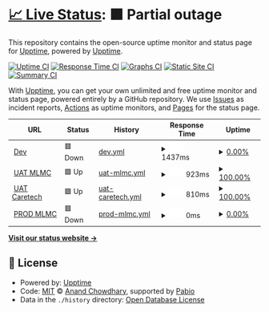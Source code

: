 # [📈 Live Status](https://upptime.github.io/upptime): <!--live status--> **🟧 Partial outage**

This repository contains the open-source uptime monitor and status page for [Upptime](https://upptime.js.org), powered by [Upptime](https://github.com/upptime/upptime).

[![Uptime CI](https://github.com/upptime/upptime/workflows/Uptime%20CI/badge.svg)](https://github.com/upptime/upptime/actions?query=workflow%3A%22Uptime+CI%22)
[![Response Time CI](https://github.com/upptime/upptime/workflows/Response%20Time%20CI/badge.svg)](https://github.com/upptime/upptime/actions?query=workflow%3A%22Response+Time+CI%22)
[![Graphs CI](https://github.com/upptime/upptime/workflows/Graphs%20CI/badge.svg)](https://github.com/upptime/upptime/actions?query=workflow%3A%22Graphs+CI%22)
[![Static Site CI](https://github.com/upptime/upptime/workflows/Static%20Site%20CI/badge.svg)](https://github.com/upptime/upptime/actions?query=workflow%3A%22Static+Site+CI%22)
[![Summary CI](https://github.com/upptime/upptime/workflows/Summary%20CI/badge.svg)](https://github.com/upptime/upptime/actions?query=workflow%3A%22Summary+CI%22)

With [Upptime](https://upptime.js.org), you can get your own unlimited and free uptime monitor and status page, powered entirely by a GitHub repository. We use [Issues](https://github.com/upptime/upptime/issues) as incident reports, [Actions](https://github.com/upptime/upptime/actions) as uptime monitors, and [Pages](https://upptime.github.io/upptime) for the status page.

<!--start: status pages-->
<!-- This summary is generated by Upptime (https://github.com/upptime/upptime) -->
<!-- Do not edit this manually, your changes will be overwritten -->
<!-- prettier-ignore -->
| URL | Status | History | Response Time | Uptime |
| --- | ------ | ------- | ------------- | ------ |
| <img alt="" src="https://icons.duckduckgo.com/ip3/dev.lumisightemr.datahouse.asia.ico" height="13"> [Dev](https://dev.lumisightemr.datahouse.asia) | 🟥 Down | [dev.yml](https://github.com/dhaviphantuan/upptime/commits/HEAD/history/dev.yml) | <details><summary><img alt="Response time graph" src="./graphs/dev/response-time-week.png" height="20"> 1437ms</summary><br><a href="https://upptime.github.io/upptime/history/dev"><img alt="Response time 1437" src="https://img.shields.io/endpoint?url=https%3A%2F%2Fraw.githubusercontent.com%2Fdhaviphantuan%2Fupptime%2FHEAD%2Fapi%2Fdev%2Fresponse-time.json"></a><br><a href="https://upptime.github.io/upptime/history/dev"><img alt="24-hour response time 1437" src="https://img.shields.io/endpoint?url=https%3A%2F%2Fraw.githubusercontent.com%2Fdhaviphantuan%2Fupptime%2FHEAD%2Fapi%2Fdev%2Fresponse-time-day.json"></a><br><a href="https://upptime.github.io/upptime/history/dev"><img alt="7-day response time 1437" src="https://img.shields.io/endpoint?url=https%3A%2F%2Fraw.githubusercontent.com%2Fdhaviphantuan%2Fupptime%2FHEAD%2Fapi%2Fdev%2Fresponse-time-week.json"></a><br><a href="https://upptime.github.io/upptime/history/dev"><img alt="30-day response time 1437" src="https://img.shields.io/endpoint?url=https%3A%2F%2Fraw.githubusercontent.com%2Fdhaviphantuan%2Fupptime%2FHEAD%2Fapi%2Fdev%2Fresponse-time-month.json"></a><br><a href="https://upptime.github.io/upptime/history/dev"><img alt="1-year response time 1437" src="https://img.shields.io/endpoint?url=https%3A%2F%2Fraw.githubusercontent.com%2Fdhaviphantuan%2Fupptime%2FHEAD%2Fapi%2Fdev%2Fresponse-time-year.json"></a></details> | <details><summary><a href="https://upptime.github.io/upptime/history/dev">0.00%</a></summary><a href="https://upptime.github.io/upptime/history/dev"><img alt="All-time uptime 0.00%" src="https://img.shields.io/endpoint?url=https%3A%2F%2Fraw.githubusercontent.com%2Fdhaviphantuan%2Fupptime%2FHEAD%2Fapi%2Fdev%2Fuptime.json"></a><br><a href="https://upptime.github.io/upptime/history/dev"><img alt="24-hour uptime 0.00%" src="https://img.shields.io/endpoint?url=https%3A%2F%2Fraw.githubusercontent.com%2Fdhaviphantuan%2Fupptime%2FHEAD%2Fapi%2Fdev%2Fuptime-day.json"></a><br><a href="https://upptime.github.io/upptime/history/dev"><img alt="7-day uptime 0.00%" src="https://img.shields.io/endpoint?url=https%3A%2F%2Fraw.githubusercontent.com%2Fdhaviphantuan%2Fupptime%2FHEAD%2Fapi%2Fdev%2Fuptime-week.json"></a><br><a href="https://upptime.github.io/upptime/history/dev"><img alt="30-day uptime 0.00%" src="https://img.shields.io/endpoint?url=https%3A%2F%2Fraw.githubusercontent.com%2Fdhaviphantuan%2Fupptime%2FHEAD%2Fapi%2Fdev%2Fuptime-month.json"></a><br><a href="https://upptime.github.io/upptime/history/dev"><img alt="1-year uptime 0.00%" src="https://img.shields.io/endpoint?url=https%3A%2F%2Fraw.githubusercontent.com%2Fdhaviphantuan%2Fupptime%2FHEAD%2Fapi%2Fdev%2Fuptime-year.json"></a></details>
| <img alt="" src="https://icons.duckduckgo.com/ip3/uat.makatilife.datahouse.vn.ico" height="13"> [UAT MLMC](https://uat.makatilife.datahouse.vn) | 🟩 Up | [uat-mlmc.yml](https://github.com/dhaviphantuan/upptime/commits/HEAD/history/uat-mlmc.yml) | <details><summary><img alt="Response time graph" src="./graphs/uat-mlmc/response-time-week.png" height="20"> 923ms</summary><br><a href="https://upptime.github.io/upptime/history/uat-mlmc"><img alt="Response time 923" src="https://img.shields.io/endpoint?url=https%3A%2F%2Fraw.githubusercontent.com%2Fdhaviphantuan%2Fupptime%2FHEAD%2Fapi%2Fuat-mlmc%2Fresponse-time.json"></a><br><a href="https://upptime.github.io/upptime/history/uat-mlmc"><img alt="24-hour response time 923" src="https://img.shields.io/endpoint?url=https%3A%2F%2Fraw.githubusercontent.com%2Fdhaviphantuan%2Fupptime%2FHEAD%2Fapi%2Fuat-mlmc%2Fresponse-time-day.json"></a><br><a href="https://upptime.github.io/upptime/history/uat-mlmc"><img alt="7-day response time 923" src="https://img.shields.io/endpoint?url=https%3A%2F%2Fraw.githubusercontent.com%2Fdhaviphantuan%2Fupptime%2FHEAD%2Fapi%2Fuat-mlmc%2Fresponse-time-week.json"></a><br><a href="https://upptime.github.io/upptime/history/uat-mlmc"><img alt="30-day response time 923" src="https://img.shields.io/endpoint?url=https%3A%2F%2Fraw.githubusercontent.com%2Fdhaviphantuan%2Fupptime%2FHEAD%2Fapi%2Fuat-mlmc%2Fresponse-time-month.json"></a><br><a href="https://upptime.github.io/upptime/history/uat-mlmc"><img alt="1-year response time 923" src="https://img.shields.io/endpoint?url=https%3A%2F%2Fraw.githubusercontent.com%2Fdhaviphantuan%2Fupptime%2FHEAD%2Fapi%2Fuat-mlmc%2Fresponse-time-year.json"></a></details> | <details><summary><a href="https://upptime.github.io/upptime/history/uat-mlmc">100.00%</a></summary><a href="https://upptime.github.io/upptime/history/uat-mlmc"><img alt="All-time uptime 100.00%" src="https://img.shields.io/endpoint?url=https%3A%2F%2Fraw.githubusercontent.com%2Fdhaviphantuan%2Fupptime%2FHEAD%2Fapi%2Fuat-mlmc%2Fuptime.json"></a><br><a href="https://upptime.github.io/upptime/history/uat-mlmc"><img alt="24-hour uptime 100.00%" src="https://img.shields.io/endpoint?url=https%3A%2F%2Fraw.githubusercontent.com%2Fdhaviphantuan%2Fupptime%2FHEAD%2Fapi%2Fuat-mlmc%2Fuptime-day.json"></a><br><a href="https://upptime.github.io/upptime/history/uat-mlmc"><img alt="7-day uptime 100.00%" src="https://img.shields.io/endpoint?url=https%3A%2F%2Fraw.githubusercontent.com%2Fdhaviphantuan%2Fupptime%2FHEAD%2Fapi%2Fuat-mlmc%2Fuptime-week.json"></a><br><a href="https://upptime.github.io/upptime/history/uat-mlmc"><img alt="30-day uptime 100.00%" src="https://img.shields.io/endpoint?url=https%3A%2F%2Fraw.githubusercontent.com%2Fdhaviphantuan%2Fupptime%2FHEAD%2Fapi%2Fuat-mlmc%2Fuptime-month.json"></a><br><a href="https://upptime.github.io/upptime/history/uat-mlmc"><img alt="1-year uptime 100.00%" src="https://img.shields.io/endpoint?url=https%3A%2F%2Fraw.githubusercontent.com%2Fdhaviphantuan%2Fupptime%2FHEAD%2Fapi%2Fuat-mlmc%2Fuptime-year.json"></a></details>
| <img alt="" src="https://icons.duckduckgo.com/ip3/uat.caretech.datahouse.vn.ico" height="13"> [UAT Caretech](https://uat.caretech.datahouse.vn) | 🟩 Up | [uat-caretech.yml](https://github.com/dhaviphantuan/upptime/commits/HEAD/history/uat-caretech.yml) | <details><summary><img alt="Response time graph" src="./graphs/uat-caretech/response-time-week.png" height="20"> 810ms</summary><br><a href="https://upptime.github.io/upptime/history/uat-caretech"><img alt="Response time 810" src="https://img.shields.io/endpoint?url=https%3A%2F%2Fraw.githubusercontent.com%2Fdhaviphantuan%2Fupptime%2FHEAD%2Fapi%2Fuat-caretech%2Fresponse-time.json"></a><br><a href="https://upptime.github.io/upptime/history/uat-caretech"><img alt="24-hour response time 810" src="https://img.shields.io/endpoint?url=https%3A%2F%2Fraw.githubusercontent.com%2Fdhaviphantuan%2Fupptime%2FHEAD%2Fapi%2Fuat-caretech%2Fresponse-time-day.json"></a><br><a href="https://upptime.github.io/upptime/history/uat-caretech"><img alt="7-day response time 810" src="https://img.shields.io/endpoint?url=https%3A%2F%2Fraw.githubusercontent.com%2Fdhaviphantuan%2Fupptime%2FHEAD%2Fapi%2Fuat-caretech%2Fresponse-time-week.json"></a><br><a href="https://upptime.github.io/upptime/history/uat-caretech"><img alt="30-day response time 810" src="https://img.shields.io/endpoint?url=https%3A%2F%2Fraw.githubusercontent.com%2Fdhaviphantuan%2Fupptime%2FHEAD%2Fapi%2Fuat-caretech%2Fresponse-time-month.json"></a><br><a href="https://upptime.github.io/upptime/history/uat-caretech"><img alt="1-year response time 810" src="https://img.shields.io/endpoint?url=https%3A%2F%2Fraw.githubusercontent.com%2Fdhaviphantuan%2Fupptime%2FHEAD%2Fapi%2Fuat-caretech%2Fresponse-time-year.json"></a></details> | <details><summary><a href="https://upptime.github.io/upptime/history/uat-caretech">100.00%</a></summary><a href="https://upptime.github.io/upptime/history/uat-caretech"><img alt="All-time uptime 100.00%" src="https://img.shields.io/endpoint?url=https%3A%2F%2Fraw.githubusercontent.com%2Fdhaviphantuan%2Fupptime%2FHEAD%2Fapi%2Fuat-caretech%2Fuptime.json"></a><br><a href="https://upptime.github.io/upptime/history/uat-caretech"><img alt="24-hour uptime 100.00%" src="https://img.shields.io/endpoint?url=https%3A%2F%2Fraw.githubusercontent.com%2Fdhaviphantuan%2Fupptime%2FHEAD%2Fapi%2Fuat-caretech%2Fuptime-day.json"></a><br><a href="https://upptime.github.io/upptime/history/uat-caretech"><img alt="7-day uptime 100.00%" src="https://img.shields.io/endpoint?url=https%3A%2F%2Fraw.githubusercontent.com%2Fdhaviphantuan%2Fupptime%2FHEAD%2Fapi%2Fuat-caretech%2Fuptime-week.json"></a><br><a href="https://upptime.github.io/upptime/history/uat-caretech"><img alt="30-day uptime 100.00%" src="https://img.shields.io/endpoint?url=https%3A%2F%2Fraw.githubusercontent.com%2Fdhaviphantuan%2Fupptime%2FHEAD%2Fapi%2Fuat-caretech%2Fuptime-month.json"></a><br><a href="https://upptime.github.io/upptime/history/uat-caretech"><img alt="1-year uptime 100.00%" src="https://img.shields.io/endpoint?url=https%3A%2F%2Fraw.githubusercontent.com%2Fdhaviphantuan%2Fupptime%2FHEAD%2Fapi%2Fuat-caretech%2Fuptime-year.json"></a></details>
| <img alt="" src="https://icons.duckduckgo.com/ip3/emrprod.makatilife.com.ico" height="13"> [PROD MLMC](https://emrprod.makatilife.com) | 🟥 Down | [prod-mlmc.yml](https://github.com/dhaviphantuan/upptime/commits/HEAD/history/prod-mlmc.yml) | <details><summary><img alt="Response time graph" src="./graphs/prod-mlmc/response-time-week.png" height="20"> 0ms</summary><br><a href="https://upptime.github.io/upptime/history/prod-mlmc"><img alt="Response time 0" src="https://img.shields.io/endpoint?url=https%3A%2F%2Fraw.githubusercontent.com%2Fdhaviphantuan%2Fupptime%2FHEAD%2Fapi%2Fprod-mlmc%2Fresponse-time.json"></a><br><a href="https://upptime.github.io/upptime/history/prod-mlmc"><img alt="24-hour response time 0" src="https://img.shields.io/endpoint?url=https%3A%2F%2Fraw.githubusercontent.com%2Fdhaviphantuan%2Fupptime%2FHEAD%2Fapi%2Fprod-mlmc%2Fresponse-time-day.json"></a><br><a href="https://upptime.github.io/upptime/history/prod-mlmc"><img alt="7-day response time 0" src="https://img.shields.io/endpoint?url=https%3A%2F%2Fraw.githubusercontent.com%2Fdhaviphantuan%2Fupptime%2FHEAD%2Fapi%2Fprod-mlmc%2Fresponse-time-week.json"></a><br><a href="https://upptime.github.io/upptime/history/prod-mlmc"><img alt="30-day response time 0" src="https://img.shields.io/endpoint?url=https%3A%2F%2Fraw.githubusercontent.com%2Fdhaviphantuan%2Fupptime%2FHEAD%2Fapi%2Fprod-mlmc%2Fresponse-time-month.json"></a><br><a href="https://upptime.github.io/upptime/history/prod-mlmc"><img alt="1-year response time 0" src="https://img.shields.io/endpoint?url=https%3A%2F%2Fraw.githubusercontent.com%2Fdhaviphantuan%2Fupptime%2FHEAD%2Fapi%2Fprod-mlmc%2Fresponse-time-year.json"></a></details> | <details><summary><a href="https://upptime.github.io/upptime/history/prod-mlmc">0.00%</a></summary><a href="https://upptime.github.io/upptime/history/prod-mlmc"><img alt="All-time uptime 0.00%" src="https://img.shields.io/endpoint?url=https%3A%2F%2Fraw.githubusercontent.com%2Fdhaviphantuan%2Fupptime%2FHEAD%2Fapi%2Fprod-mlmc%2Fuptime.json"></a><br><a href="https://upptime.github.io/upptime/history/prod-mlmc"><img alt="24-hour uptime 0.00%" src="https://img.shields.io/endpoint?url=https%3A%2F%2Fraw.githubusercontent.com%2Fdhaviphantuan%2Fupptime%2FHEAD%2Fapi%2Fprod-mlmc%2Fuptime-day.json"></a><br><a href="https://upptime.github.io/upptime/history/prod-mlmc"><img alt="7-day uptime 0.00%" src="https://img.shields.io/endpoint?url=https%3A%2F%2Fraw.githubusercontent.com%2Fdhaviphantuan%2Fupptime%2FHEAD%2Fapi%2Fprod-mlmc%2Fuptime-week.json"></a><br><a href="https://upptime.github.io/upptime/history/prod-mlmc"><img alt="30-day uptime 0.00%" src="https://img.shields.io/endpoint?url=https%3A%2F%2Fraw.githubusercontent.com%2Fdhaviphantuan%2Fupptime%2FHEAD%2Fapi%2Fprod-mlmc%2Fuptime-month.json"></a><br><a href="https://upptime.github.io/upptime/history/prod-mlmc"><img alt="1-year uptime 0.00%" src="https://img.shields.io/endpoint?url=https%3A%2F%2Fraw.githubusercontent.com%2Fdhaviphantuan%2Fupptime%2FHEAD%2Fapi%2Fprod-mlmc%2Fuptime-year.json"></a></details>

<!--end: status pages-->

[**Visit our status website →**](https://upptime.github.io/upptime)

## 📄 License

- Powered by: [Upptime](https://github.com/upptime/upptime)
- Code: [MIT](./LICENSE) © [Anand Chowdhary](https://anandchowdhary.com), supported by [Pabio](https://pabio.com)
- Data in the `./history` directory: [Open Database License](https://opendatacommons.org/licenses/odbl/1-0/)

